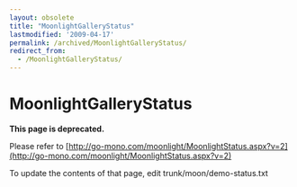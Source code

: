 ```yaml
---
layout: obsolete
title: "MoonlightGalleryStatus"
lastmodified: '2009-04-17'
permalink: /archived/MoonlightGalleryStatus/
redirect_from:
  - /MoonlightGalleryStatus/
---
```


MoonlightGalleryStatus
======================

**This page is deprecated.**

Please refer to [http://go-mono.com/moonlight/MoonlightStatus.aspx?v=2](http://go-mono.com/moonlight/MoonlightStatus.aspx?v=2)

To update the contents of that page, edit trunk/moon/demo-status.txt

